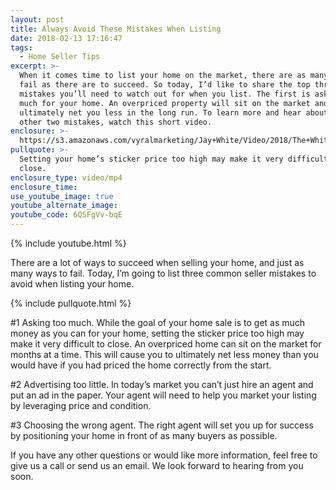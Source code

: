 ```yaml
---
layout: post
title: Always Avoid These Mistakes When Listing
date: 2018-02-13 17:16:47
tags:
  - Home Seller Tips
excerpt: >-
  When it comes time to list your home on the market, there are as many ways to
  fail as there are to succeed. So today, I’d like to share the top three seller
  mistakes you’ll need to watch out for when you list. The first is asking too
  much for your home. An overpriced property will sit on the market and
  ultimately net you less in the long run. To learn more and hear about the
  other two mistakes, watch this short video.
enclosure: >-
  https://s3.amazonaws.com/vyralmarketing/Jay+White/Video/2018/The+White+Group+%257C+Always+Avoid+These+Mistakes+When+Listing.mp4
pullquote: >-
  Setting your home’s sticker price too high may make it very difficult to
  close.
enclosure_type: video/mp4
enclosure_time:
use_youtube_image: true
youtube_alternate_image:
youtube_code: 6QSFgVv-bqE
---
```


{% include youtube.html %}

There are a lot of ways to succeed when selling your home, and just as many ways to fail. Today, I’m going to list three common seller mistakes to avoid when listing your home.

{% include pullquote.html %}

#1 Asking too much. While the goal of your home sale is to get as much money as you can for your home, setting the sticker price too high may make it very difficult to close. An overpriced home can sit on the market for months at a time. This will cause you to ultimately net less money than you would have if you had priced the home correctly from the start.

#2 Advertising too little. In today’s market you can’t just hire an agent and put an ad in the paper. Your agent will need to help you market your listing by leveraging price and condition.

#3 Choosing the wrong agent. The right agent will set you up for success by positioning your home in front of as many buyers as possible.

If you have any other questions or would like more information, feel free to give us a call or send us an email. We look forward to hearing from you soon.